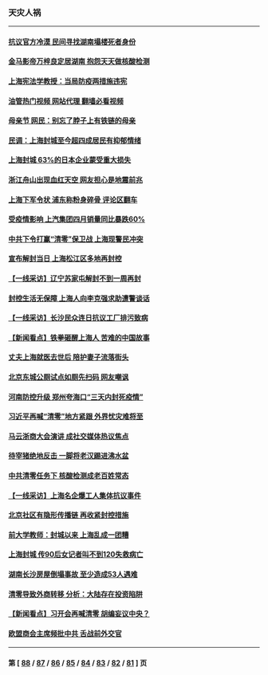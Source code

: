 ### 天灾人祸
---
#### [抗议官方冷漠 民间寻找湖南塌楼死者身份](../../pages/ncid280/n13730801.md?05091645) 
#### [金马影帝万梓良定居湖南 抱怨天天做核酸检测](../../pages/ncid280/n13730589.md?05091645) 
#### [上海宪法学教授：当局防疫两措施违宪](../../pages/ncid280/n13730561.md?05091645) 
#### [油管热门视频 网站代理 翻墙必看视频](http://209.222.30.114:81/youtube.html?05091645)
#### [母亲节 网民：别忘了脖子上有铁链的母亲](../../pages/ncid280/n13730439.md?05091645) 
#### [民调：上海封城至今超四成居民有抑郁情绪](../../pages/ncid280/n13730381.md?05091645) 
#### [上海封城 63%的日本企业蒙受重大损失](../../pages/ncid280/n13730353.md?05091645) 
#### [浙江舟山出现血红天空 网友担心是地震前兆](../../pages/ncid280/n13730103.md?05091645) 
#### [上海下军令状 浦东称粉身碎骨 评论区翻车](../../pages/ncid280/n13729974.md?05091645) 
#### [受疫情影响 上汽集团四月销量同比暴跌60%](../../pages/ncid280/n13729765.md?05091645) 
#### [中共下令打赢“清零”保卫战 上海现警民冲突](../../pages/ncid280/n13729726.md?05091645) 
#### [宣布解封当日 上海松江区多地再封控](../../pages/ncid280/n13729650.md?05091645) 
#### [【一线采访】辽宁苏家屯解封不到一周再封](../../pages/ncid280/n13729625.md?05091645) 
#### [封控生活无保障 上海人向李克强求助遭警谈话](../../pages/ncid280/n13729548.md?05091645) 
#### [【一线采访】长沙民众连日抗议工厂排污致病](../../pages/ncid280/n13729392.md?05091645) 
#### [【新闻看点】铁拳砸醒上海人 苦难的中国故事](../../pages/ncid280/n13729051.md?05091645) 
#### [丈夫上海就医去世后 陪护妻子流落街头](../../pages/ncid280/n13729307.md?05091645) 
#### [北京东城公厕试点如厕先扫码 网友嘲讽](../../pages/ncid280/n13729304.md?05091645) 
#### [河南防控升级 郑州夸海口“三天内封死疫情”](../../pages/ncid280/n13729004.md?05091645) 
#### [习近平再喊“清零”地方紧跟 外界忧灾难将至](../../pages/ncid280/n13728778.md?05091645) 
#### [马云浙商大会演讲 成社交媒体热议焦点](../../pages/ncid280/n13728890.md?05091645) 
#### [待宰猪绝地反击 一脚将老汉踢进沸水盆](../../pages/ncid280/n13728801.md?05091645) 
#### [中共清零任务下 核酸检测成老百姓常态](../../pages/ncid280/n13728838.md?05091645) 
#### [【一线采访】上海名企爆工人集体抗议事件](../../pages/ncid280/n13728542.md?05091645) 
#### [北京社区有隐形传播链 再收紧封控措施](../../pages/ncid280/n13728596.md?05091645) 
#### [前大学教师：封城以来 上海乱成一团糟](../../pages/ncid280/n13728515.md?05091645) 
#### [上海封城 传90后女记者叫不到120失救病亡](../../pages/ncid280/n13728471.md?05091645) 
#### [湖南长沙房屋倒塌事故 至少造成53人遇难](../../pages/ncid280/n13728467.md?05091645) 
#### [清零导致外商转移 分析：大陆存在投资陷阱](../../pages/ncid280/n13728263.md?05091645) 
#### [【新闻看点】习开会再喊清零 胡编妄议中央？](../../pages/ncid280/n13728063.md?05091645) 
#### [欧盟商会主席频批中共 舌战前外交官](../../pages/ncid280/n13728265.md?05091645) 

---
#### 第 [ [88](./88.md?05091645) / [87](./87.md?05091645) / [86](./86.md?05091645) / [85](./85.md?05091645) / [84](./84.md?05091645) / [83](./83.md?05091645) / [82](./82.md?05091645) / [81](./81.md?05091645) ] 页
